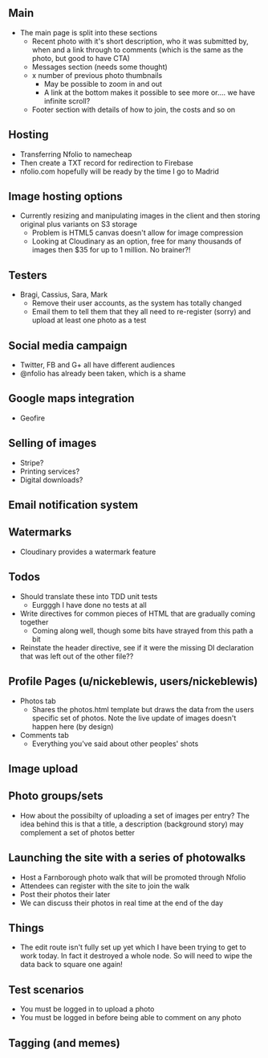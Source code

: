 ## Main

- The main page is split into these sections
   - Recent photo with it's short description, who it was submitted by, when and a link through to comments (which is the same as the photo, but good to have CTA)
   - Messages section (needs some thought)
   - x number of previous photo thumbnails
      - May be possible to zoom in and out 
      - A link at the bottom makes it possible to see more or.... we have infinite scroll?
   - Footer section with details of how to join, the costs and so on
   
## Hosting

- Transferring Nfolio to namecheap
- Then create a TXT record for redirection to Firebase
- nfolio.com hopefully will be ready by the time I go to Madrid

## Image hosting options

- Currently resizing and manipulating images in the client and then storing original plus variants on S3 storage
   - Problem is HTML5 canvas doesn't allow for image compression
   - Looking at Cloudinary as an option, free for many thousands of images then $35 for up to 1 million. No brainer?!
   
## Testers

- Bragi, Cassius, Sara, Mark
   - Remove their user accounts, as the system has totally changed
   - Email them to tell them that they all need to re-register (sorry) and upload at least one photo as a test
   
## Social media campaign

- Twitter, FB and G+ all have different audiences
- @nfolio has already been taken, which is a shame

## Google maps integration

- Geofire

## Selling of images

- Stripe?
- Printing services?
- Digital downloads?

## Email notification system

## Watermarks

- Cloudinary provides a watermark feature

## Todos

- Should translate these into TDD unit tests
  - Eurgggh I have done no tests at all 
- Write directives for common pieces of HTML that are gradually coming together
  - Coming along well, though some bits have strayed from this path a bit
- Reinstate the header directive, see if it were the missing DI declaration that was left out of the other file??

## Profile Pages (u/nickeblewis, users/nickeblewis)

- Photos tab
   - Shares the photos.html template but draws the data from the users specific set of photos. Note the live update of images doesn't happen here (by design)
- Comments tab
   - Everything you've said about other peoples' shots

## Image upload

## Photo groups/sets

- How about the possibilty of uploading a set of images per entry? The idea behind this is that a title, a description (background story) may complement a set of photos better

## Launching the site with a series of photowalks

- Host a Farnborough photo walk that will be promoted through Nfolio
- Attendees can register with the site to join the walk
- Post their photos their later
- We can discuss their photos in real time at the end of the day

## Things

- The edit route isn't fully set up yet which I have been trying to get to work today. In fact it destroyed a whole node. So will need to wipe the data back to square one again!

## Test scenarios

- You must be logged in to upload a photo
- You must be logged in before being able to comment on any photo

## Tagging (and memes)


